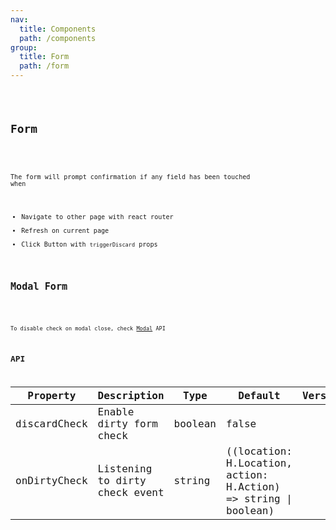 ```yaml
---
nav:
  title: Components
  path: /components
group:
  title: Form
  path: /form
---
```


<code src="./test.tsx" title='Playground' desc='For Dev & Test only' />

## Form

<code src="./index.tsx" title='Dirty Check Form' desc='Form have dirty field checking prompt' />

The form will prompt confirmation if any field has been touched when

- Navigate to other page with react router
- Refresh on current page
- Click Button with `triggerDiscard` props


## Modal Form

<code src="./modal.tsx" title='Form inside Modal' desc='If there is a Form component inside Modal, auto dirty check when close Modal' />

To disable check on modal close, check [Modal](/components/modal#api) API


## API
  
| Property | Description | Type | Default | Version |
| --- | --- | --- | --- | --- |
| discardCheck | Enable dirty form check | boolean | false |  |
| onDirtyCheck | Listening to dirty check event | string | ((location: H.Location, action: H.Action) => string \| boolean) |  |